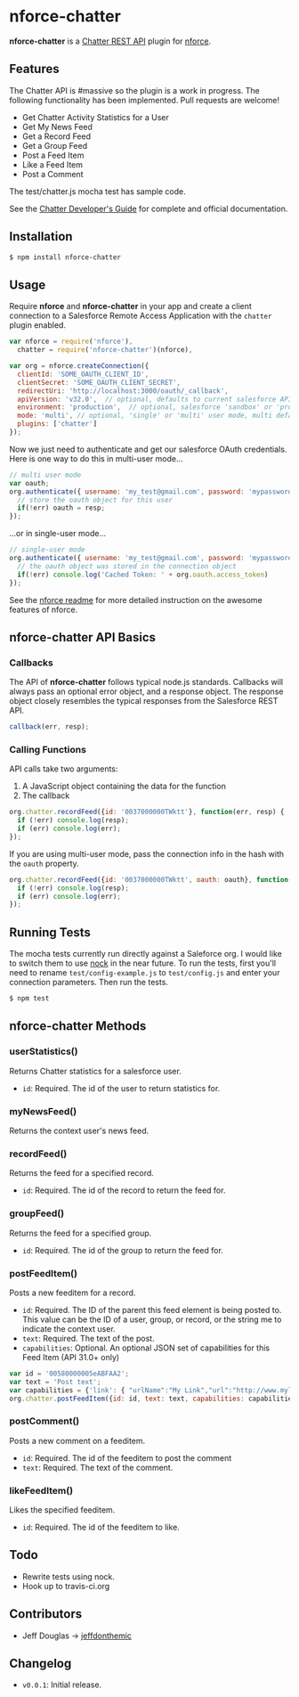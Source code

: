 nforce-chatter
======

**nforce-chatter** is a [Chatter REST  API](http://www.salesforce.com/us/developer/docs/chatterapi/) plugin for [nforce](https://github.com/kevinohara80/nforce).

## Features

The Chatter API is #massive so the plugin is a work in progress. The following functionality has been implemented. Pull requests are welcome!

* Get Chatter Activity Statistics for a User
* Get My News Feed
* Get a Record Feed
* Get a Group Feed
* Post a Feed Item
* Like a Feed Item
* Post a Comment

The test/chatter.js mocha test has sample code.

See the [Chatter Developer's Guide](http://www.salesforce.com/us/developer/docs/chatterapi/) for complete and official documentation.

## Installation

```bash
$ npm install nforce-chatter
```

## Usage

Require **nforce** and **nforce-chatter** in your app and create a client connection to a Salesforce Remote Access Application with the `chatter` plugin enabled.

```js
var nforce = require('nforce'),
  chatter = require('nforce-chatter')(nforce),

var org = nforce.createConnection({
  clientId: 'SOME_OAUTH_CLIENT_ID',
  clientSecret: 'SOME_OAUTH_CLIENT_SECRET',
  redirectUri: 'http://localhost:3000/oauth/_callback',
  apiVersion: 'v32.0',  // optional, defaults to current salesforce API version
  environment: 'production',  // optional, salesforce 'sandbox' or 'production', production default
  mode: 'multi', // optional, 'single' or 'multi' user mode, multi default
  plugins: ['chatter']
});
```

Now we just need to authenticate and get our salesforce OAuth credentials. Here is one way to do this in multi-user mode...

```js
// multi user mode
var oauth;
org.authenticate({ username: 'my_test@gmail.com', password: 'mypassword'}, function(err, resp){
  // store the oauth object for this user
  if(!err) oauth = resp;
});
```

...or in single-user mode...

```js
// single-user mode
org.authenticate({ username: 'my_test@gmail.com', password: 'mypassword'}, function(err, resp){
  // the oauth object was stored in the connection object
  if(!err) console.log('Cached Token: ' + org.oauth.access_token)
});
```

See the [nforce readme](https://github.com/kevinohara80/nforce) for more detailed instruction on the awesome features of nforce.

## nforce-chatter API Basics

### Callbacks

The API of **nforce-chatter** follows typical node.js standards. Callbacks will always pass an optional error object, and a response object. The response object closely resembles the typical responses from the Salesforce REST API.

```js
callback(err, resp);
```

### Calling Functions

API calls take two arguments:

  1. A JavaScript object containing the data for the function  
  2. The callback

```js
org.chatter.recordFeed({id: '0037000000TWktt'}, function(err, resp) {
  if (!err) console.log(resp);
  if (err) console.log(err);
});
```

If you are using multi-user mode, pass the connection info in the hash with the `oauth` property.

```js
org.chatter.recordFeed({id: '0037000000TWktt', oauth: oauth}, function(err, resp) {
  if (!err) console.log(resp);
  if (err) console.log(err);
});
```

## Running Tests

The mocha tests currently run directly against a Saleforce org. I would like to switch them to use [nock](https://github.com/pgte/nock) in the near future. To run the tests, first you'll need to rename `test/config-example.js` to `test/config.js` and enter your connection parameters. Then run the tests.

```bash
$ npm test
```

## nforce-chatter Methods

### userStatistics()

Returns Chatter statistics for a salesforce user.

* `id`: Required. The id of the user to return statistics for.

### myNewsFeed()

Returns the context user's news feed.

### recordFeed()

Returns the feed for a specified record.

* `id`: Required. The id of the record to return the feed for.

### groupFeed()

Returns the feed for a specified group.

* `id`: Required. The id of the group to return the feed for.

### postFeedItem()

Posts a new feeditem for a record.

* `id`: Required. The ID of the parent this feed element is being posted to. This value can be the ID of a user, group, or record, or the string me to indicate the context user.
* `text`: Required. The text of the post.
* `capabilities`: Optional. An optional JSON set of capabilities for this Feed Item (API 31.0+ only)

```js
var id = '00580000005eABFAA2';
var text = 'Post text';
var capabilities = {'link': { "urlName":"My Link","url":"http://www.mylink.com"}};
org.chatter.postFeedItem({id: id, text: text, capabilities: capabilities}, function(err, resp){});
```

### postComment()

Posts a new comment on a feeditem.

* `id`: Required. The id of the feeditem to post the comment
* `text`: Required. The text of the comment.

### likeFeedItem()

Likes the specified feeditem.

* `id`: Required. The id of the feeditem to like.

## Todo

* Rewrite tests using nock.
* Hook up to travis-ci.org

## Contributors

* Jeff Douglas -> [jeffdonthemic](https://github.com/jeffdonthemic)

## Changelog

* `v0.0.1`: Initial release.
